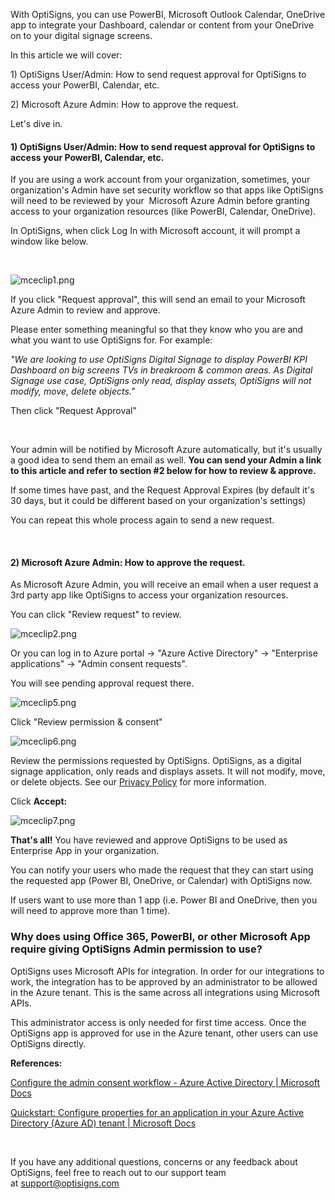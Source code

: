 <p>With OptiSigns, you can use PowerBI, Microsoft Outlook Calendar, OneDrive app to integrate your Dashboard, calendar or content from your OneDrive on to your digital signage screens.</p>
<p>In this article we will cover:</p>
<p>1) OptiSigns User/Admin: How to send request approval for OptiSigns to access your PowerBI, Calendar, etc.</p>
<p>2) Microsoft Azure Admin: How to approve the request.</p>
<p>Let's dive in.</p>
<h4 id="h_01HQ08B7MYK34W0HD3DB4T3NPB"><strong>1) OptiSigns User/Admin: How to send request approval for OptiSigns to access your PowerBI, Calendar, etc.</strong></h4>
<p>If you are using a work account from your organization, sometimes, your organization's Admin have set security workflow so that apps like OptiSigns will need to be reviewed by your  Microsoft Azure Admin before granting access to your organization resources (like PowerBI, Calendar, OneDrive).</p>
<p>In OptiSigns, when click Log In with Microsoft account, it will prompt a window like below.</p>
<p> </p>
<p><img src="https://support.optisigns.com/hc/article_attachments/4403615938579" alt="mceclip1.png"></p>
<p>If you click "Request approval", this will send an email to your Microsoft Azure Admin to review and approve.</p>
<p>Please enter something meaningful so that they know who you are and what you want to use OptiSigns for. For example:</p>
<p><em>"We are looking to use OptiSigns Digital Signage to display PowerBI KPI Dashboard on big screens TVs in breakroom &amp; common areas. As Digital Signage use case, OptiSigns only read, display assets, OptiSigns will not modify, move, delete objects."</em></p>
<p>Then click "Request Approval"</p>
<p> </p>
<p>Your admin will be notified by Microsoft Azure automatically, but it's usually a good idea to send them an email as well. <strong>You can send your Admin a link to this article and refer to section #2 below for how to review &amp; approve.</strong></p>
<p>If some times have past, and the Request Approval Expires (by default it's 30 days, but it could be different based on your organization's settings)</p>
<p>You can repeat this whole process again to send a new request.</p>
<p> </p>
<h4 id="h_01HQ08B7N0WGR4YDYRFPMRAQ8H"><strong>2) Microsoft Azure Admin: How to approve the request.</strong></h4>
<p>As Microsoft Azure Admin, you will receive an email when a user request a 3rd party app like OptiSigns to access your organization resources.</p>
<p>You can click "Review request" to review.</p>
<p><img src="https://support.optisigns.com/hc/article_attachments/4403616205715" alt="mceclip2.png"></p>
<p>Or you can log in to Azure portal -&gt; "Azure Active Directory" -&gt; "Enterprise applications" -&gt; "Admin consent requests".</p>
<p>You will see pending approval request there.</p>
<p><img src="https://support.optisigns.com/hc/article_attachments/4403627418643" alt="mceclip5.png"></p>
<p>Click "Review permission &amp; consent"</p>
<p><img src="https://support.optisigns.com/hc/article_attachments/4403622874387" alt="mceclip6.png"></p>
<p>Review the permissions requested by OptiSigns. OptiSigns, as a digital signage application, only reads and displays assets. It will not modify, move, or delete objects. See our <a href="https://www.optisigns.com/privacy-policy" target="_blank" rel="noopener noreferrer">Privacy Policy</a> for more information.</p>
<p>Click <strong>Accept:</strong></p>
<p><img src="https://support.optisigns.com/hc/article_attachments/4403627456531" alt="mceclip7.png"></p>
<p><strong>That's all!</strong> You have reviewed and approve OptiSigns to be used as Enterprise App in your organization.</p>
<p>You can notify your users who made the request that they can start using the requested app (Power BI, OneDrive, or Calendar) with OptiSigns now.</p>
<p>If users want to use more than 1 app (i.e. Power BI and OneDrive, then you will need to approve more than 1 time).</p>
<h3 id="h_01JK6MB1BDGMGEBXA8NG4GKRTY">Why does using Office 365, PowerBI, or other Microsoft App require giving OptiSigns Admin permission to use?</h3>
<p>OptiSigns uses Microsoft APIs for integration. In order for our integrations to work, the integration has to be approved by an administrator to be allowed in the Azure tenant. This is the same across all integrations using Microsoft APIs.</p>
<p>This administrator access is only needed for first time access. Once the OptiSigns app is approved for use in the Azure tenant, other users can use OptiSigns directly.</p>
<p><strong>References:</strong></p>
<p><a href="https://docs.microsoft.com/en-us/azure/active-directory/manage-apps/configure-admin-consent-workflow">Configure the admin consent workflow - Azure Active Directory | Microsoft Docs</a></p>
<p><a href="https://docs.microsoft.com/en-us/azure/active-directory/manage-apps/add-application-portal-configure">Quickstart: Configure properties for an application in your Azure Active Directory (Azure AD) tenant | Microsoft Docs</a></p>
<p> </p>
<p>If you have any additional questions, concerns or any feedback about OptiSigns, feel free to reach out to our support team at <a href="mailto:support@optisigns.com" target="_self" rel="undefined">support@optisigns.com</a></p>
<p> </p>
<p> </p>
<p> </p>
<p> </p>